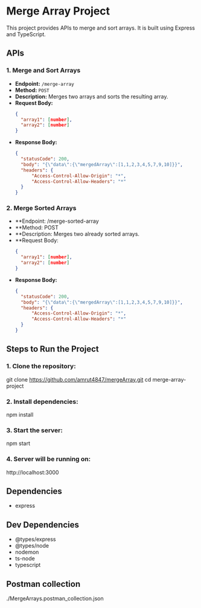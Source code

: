 # Merge Array Project

This project provides APIs to merge and sort arrays. It is built using Express and TypeScript.

## APIs

### 1. Merge and Sort Arrays

- **Endpoint:** `/merge-array`
- **Method:** `POST`
- **Description:** Merges two arrays and sorts the resulting array.
- **Request Body:**
  ```json
  {
    "array1": [number],
    "array2": [number]
  }
  
- **Response Body:**
  ```json
  {
    "statusCode": 200,
    "body": "{\"data\":{\"mergedArray\":[1,1,2,3,4,5,7,9,10]}}",
    "headers": {
        "Access-Control-Allow-Origin": "*",
        "Access-Control-Allow-Headers": "*"
    }
  }

### 2. Merge Sorted Arrays

- **Endpoint: /merge-sorted-array
- **Method: POST
- **Description: Merges two already sorted arrays.
- **Request Body:
  ```json
  {
    "array1": [number],
    "array2": [number]
  }
  
- **Response Body:**
  ```json
  {
    "statusCode": 200,
    "body": "{\"data\":{\"mergedArray\":[1,1,2,3,4,5,7,9,10]}}",
    "headers": {
        "Access-Control-Allow-Origin": "*",
        "Access-Control-Allow-Headers": "*"
    }
  }

## Steps to Run the Project

### 1. Clone the repository:

git clone https://github.com/amrut4847/mergeArray.git
cd merge-array-project


### 2. Install dependencies:

npm install

### 3. Start the server:

npm start

### 4. Server will be running on:

http://localhost:3000

## Dependencies
  - express

## Dev Dependencies
  - @types/express
  - @types/node
  - nodemon
  - ts-node
  - typescript

## Postman collection 
./MergeArrays.postman_collection.json
